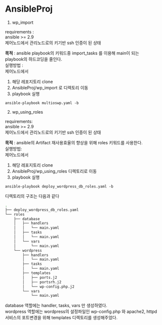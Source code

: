 # AnsibleProj
1. wp_import

requirements :          
ansible >= 2.9          
제어노드에서 관리노드로의 키기반 ssh 인증이 된 상태           

**목적** : ansible playbook의 키워드중 import_tasks 를 이용해 main이 되는 playbook의 하드코딩을 줄인다.        
실행방법 :      
제어노드에서        
1. 해당 레포지토리 clone       
2. AnsibleProj/wp_import 로 디렉토리 이동       
3. playbook 실행
```
ansible-playbook multioswp.yaml -b 
```

2. wp_using_roles     

requirements:         
ansible >= 2.9        
제어노드에서 관리노드로의 키기반 ssh 인증이 된 상태            

**목적** : ansible의 Artifact 재사용효율의 향상을 위해 roles 키워드를 사용한다.         
실행방법:        
제어노드에서      
1. 해당 레포지토리 clone
2. AnsibleProj/wp_using_roles 디렉토리로 이동
3. playbook 실행
```
ansible-playbook deploy_wordpress_db_roles.yaml -b
```
디렉토리의 구조는 다음과 같다   
```bash
.
├── deploy_wordpress_db_roles.yaml
└── roles
    ├── database
    │   ├── handlers
    │   │   └── main.yaml
    │   ├── tasks
    │   │   └── main.yaml
    │   └── vars
    │       └── main.yaml
    └── wordpress
        ├── handlers
        │   └── main.yaml
        ├── tasks
        │   └── main.yaml
        ├── templates
        │   ├── ports.j2
        │   ├── portsrh.j2
        │   └── wp-config.php.j2
        └── vars
            └── main.yaml
```
database 역할에는 handler, tasks, vars 만 생성하였다.       
wordpress 역할에는 wordpress의 설정파일인 wp-config.php 와 apache2, httpd 서비스의 포트변경을 위해 templates 디렉토리를 생성해주었다.       
